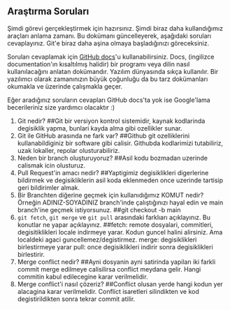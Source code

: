 ## Araştırma Soruları

Şimdi görevi gerçekleştirmek için hazırsınız. Şimdi biraz daha kullandığımız araçları anlama zamanı. Bu dokümanı güncelleyerek, aşağıdaki soruları cevaplayınız. Git'e biraz daha aşina olmaya başladığınızı göreceksiniz. 

Soruları cevaplamak için [GitHub docs](https://docs.github.com/en)'u kullanabilirsiniz. Docs, (ingilizce documentation'ın kısaltılmış halidir) bir programı veya dilin nasıl kullanılacağını anlatan dokümandır. Yazılım dünyasında sıkça kullanılır. Bir yazılımcı olarak zamanınızın büyük çoğunluğu da bu tarz dokümanları okumakla ve üzerinde çalışmakla geçer.

Eğer aradığınız soruların cevapları GitHub docs'ta yok ise Google'lama becerileriniz size yardımcı olacaktır :)

1. Git nedir? 
##Git bir versiyon kontrol sistemidir, kaynak kodlarinda degisiklik yapma, bunlari kayda alma gibi ozellikler sunar.
2. Git ile GitHub arasında ne fark var?
##Github git ozelliklerini kullanabildiginiz bir software gibi calisir. Githubda kodlarimizi tutabiliriz, uzak lokaller, repolar olusturabiliriz.
3. Neden bir branch oluşturuyoruz? 
##Asil kodu bozmadan uzerinde calismak icin olusturuz.
4. Pull Request'in amacı nedir?
##Yaptigimiz degisiklikleri digerlerine bildirmek ve degisikliklerin asil koda eklenmeden once uzerinde tartisip geri bildirimler almak.
5. Bir Branchten diğerine geçmek için kullanıdığımız KOMUT nedir? Örneğin ADINIZ-SOYADINIZ branch'inde çalıştığınızı hayal edin ve main branch'ine geçmek istiyorsunuz.
##git checkout -b main
6. `git fetch`, `git merge` ve `git pull` arasındaki farklıarı açıklayınız. Bu konutlar ne yapar açıklayınız.
##fetch: remote dosyalari, commitleri, degisitiklikleri locale indirmeye yarar. Kodun guncel halini alirsiniz. Ama localdeki agaci guncellemez/degistirmez.
merge: degisiklikleri birlestirmeye yarar
pull: once degisiklikleri indirir sonra degisiklikleri birlestirir.
7. Merge conflict nedir?
##Ayni dosyanin ayni satirinda yapilan iki farkli commit merge edilmeye calisilirsa conflict meydana gelir. Hangi commitin kabul edilecegine karar verilmelidir.
8. Merge conflict'i nasıl çözeriz?
##Conflict olusan yerde hangi kodun yer alacagina karar verilmelidir. Conflict isaretleri silindikten ve kod degistirildikten sonra tekrar commit atilir.
